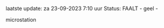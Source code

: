 laatste update: 
za 23-09-2023  7:10   uur 
Status: FAALT - geel - 
<div class="service Y">microstation</div>